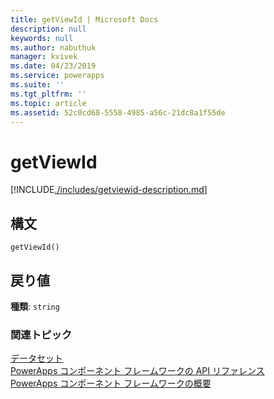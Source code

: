 ```yaml
---
title: getViewId | Microsoft Docs
description: null
keywords: null
ms.author: nabuthuk
manager: kvivek
ms.date: 04/23/2019
ms.service: powerapps
ms.suite: ''
ms.tgt_pltfrm: ''
ms.topic: article
ms.assetid: 52c0cd68-5558-4985-a56c-21dc8a1f55de
---
```


# <a name="getviewid"></a>getViewId

[!INCLUDE[./includes/getviewid-description.md](./includes/getviewid-description.md)]

## <a name="syntax"></a>構文

`getViewId()`

## <a name="return-value"></a>戻り値

**種類**: `string`


### <a name="related-topics"></a>関連トピック

[データセット](../dataset.md)<br/>
[PowerApps コンポーネント フレームワークの API リファレンス](../../reference/index.md)<br/>
[PowerApps コンポーネント フレームワークの概要](../../overview.md)